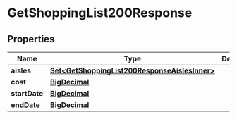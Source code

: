 

# GetShoppingList200Response

## Properties

Name | Type | Description | Notes
------------ | ------------- | ------------- | -------------
**aisles** | [**Set&lt;GetShoppingList200ResponseAislesInner&gt;**](GetShoppingList200ResponseAislesInner.md) |  | 
**cost** | [**BigDecimal**](BigDecimal.md) |  | 
**startDate** | [**BigDecimal**](BigDecimal.md) |  | 
**endDate** | [**BigDecimal**](BigDecimal.md) |  | 




